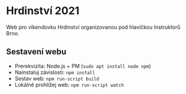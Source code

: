# Hrdinství 2021

Web pro víkendovku Hrdinství organizovanou pod hlavičkou Instruktorů Brno.

## Sestavení webu

* Prerekvizita: Node.js + PM (`sudo apt install node npm`)
* Nainstaluj závislosti: `npm install`
* Sestav web: `npm run-script build`
* Lokálně prohlížej web: `npm run-script watch`